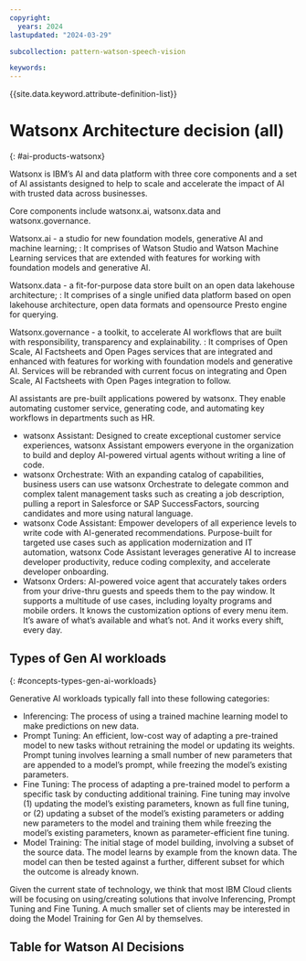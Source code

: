 ```yaml
---
copyright:
  years: 2024
lastupdated: "2024-03-29"

subcollection: pattern-watson-speech-vision

keywords:
---
```

{{site.data.keyword.attribute-definition-list}}

# Watsonx Architecture decision (all)

{: #ai-products-watsonx}

Watsonx is IBM’s AI and data platform with three core components and a set of AI assistants designed to help to scale and accelerate the impact of AI with trusted data across businesses.

Core components include watsonx.ai, watsonx.data and watsonx.governance.

Watsonx.ai - a studio for new foundation models, generative AI and machine learning; : It comprises of Watson Studio and Watson Machine Learning services that are extended with features for working with foundation models and generative AI.

Watsonx.data - a fit-for-purpose data store built on an open data lakehouse architecture; : It comprises of a single unified data platform based on open lakehouse architecture, open data formats and opensource Presto engine for querying.

Watsonx.governance - a toolkit, to accelerate AI workflows that are built with responsibility, transparency and explainability. : It comprises of Open Scale, AI Factsheets and Open Pages services that are integrated and enhanced with features for working with foundation models and generative AI. Services will be rebranded with current focus on integrating and Open Scale, AI Factsheets with Open Pages integration to follow.

AI assistants are pre-built applications powered by watsonx. They enable automating customer service, generating code, and automating key workflows in departments such as HR.

* watsonx Assistant: Designed to create exceptional customer service experiences, watsonx Assistant empowers everyone in the organization to build and deploy AI-powered virtual agents without writing a line of code.
* watsonx Orchestrate: With an expanding catalog of capabilities, business users can use watsonx Orchestrate to delegate common and complex talent management tasks such as creating a job description, pulling a report in Salesforce or SAP SuccessFactors, sourcing candidates and more using natural language.
* watsonx Code Assistant: Empower developers of all experience levels to write code with AI-generated recommendations. Purpose-built for targeted use cases such as application modernization and IT automation, watsonx Code Assistant leverages generative AI to increase developer productivity, reduce coding complexity, and accelerate developer onboarding.
* Watsonx Orders: AI-powered voice agent that accurately takes orders from your drive-thru guests and speeds them to the pay window. It supports a multitude of use cases, including loyalty programs and mobile orders. It knows the customization options of every menu item. It’s aware of what’s available and what’s not. And it works every shift, every day.

## Types of Gen AI workloads

{: #concepts-types-gen-ai-workloads}

Generative AI workloads typically fall into these following categories:

* Inferencing: The process of using a trained machine learning model to make predictions on new data.
* Prompt Tuning: An efficient, low-cost way of adapting a pre-trained model to new tasks without retraining the model or updating its weights. Prompt tuning involves learning a small number of new parameters that are appended to a model’s prompt, while freezing the model’s existing parameters.
* Fine Tuning: The process of adapting a pre-trained model to perform a specific task by conducting additional training. Fine tuning may involve (1) updating the model’s existing parameters, known as full fine tuning, or (2) updating a subset of the model’s existing parameters or adding new parameters to the model and training them while freezing the model’s existing parameters, known as parameter-efficient fine tuning.
* Model Training: The initial stage of model building, involving a subset of the source data. The model learns by example from the known data. The model can then be tested against a further, different subset for which the outcome is already known.

Given the current state of technology, we think that most IBM Cloud clients will be focusing on using/creating solutions that involve Inferencing, Prompt Tuning and Fine Tuning. A much smaller set of clients may be interested in doing the Model Training for Gen AI by themselves.

## Table for Watson AI Decisions

